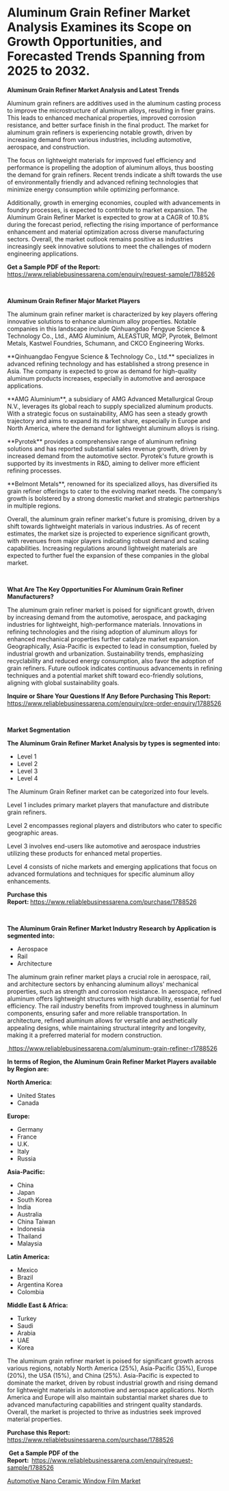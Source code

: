 <p><h1>Aluminum Grain Refiner Market Analysis Examines its Scope on Growth Opportunities, and Forecasted Trends Spanning from 2025 to 2032.</h1></p><p><strong>Aluminum Grain Refiner Market Analysis and Latest Trends</strong></p>
<p><p>Aluminum grain refiners are additives used in the aluminum casting process to improve the microstructure of aluminum alloys, resulting in finer grains. This leads to enhanced mechanical properties, improved corrosion resistance, and better surface finish in the final product. The market for aluminum grain refiners is experiencing notable growth, driven by increasing demand from various industries, including automotive, aerospace, and construction.</p><p>The focus on lightweight materials for improved fuel efficiency and performance is propelling the adoption of aluminum alloys, thus boosting the demand for grain refiners. Recent trends indicate a shift towards the use of environmentally friendly and advanced refining technologies that minimize energy consumption while optimizing performance.</p><p>Additionally, growth in emerging economies, coupled with advancements in foundry processes, is expected to contribute to market expansion. The Aluminum Grain Refiner Market is expected to grow at a CAGR of 10.8% during the forecast period, reflecting the rising importance of performance enhancement and material optimization across diverse manufacturing sectors. Overall, the market outlook remains positive as industries increasingly seek innovative solutions to meet the challenges of modern engineering applications.</p></p>
<p><strong>Get a Sample PDF of the Report:&nbsp;</strong> <a href="https://www.reliablebusinessarena.com/enquiry/request-sample/1788526?utm_campaign=3042&utm_medium=2&utm_source=Github&utm_content=ia&utm_term=03042025&utm_id=aluminum-grain-refiner">https://www.reliablebusinessarena.com/enquiry/request-sample/1788526</a></p>
<p>&nbsp;</p>
<p><strong>Aluminum Grain Refiner Major Market Players</strong></p>
<p><p>The aluminum grain refiner market is characterized by key players offering innovative solutions to enhance aluminum alloy properties. Notable companies in this landscape include Qinhuangdao Fengyue Science & Technology Co., Ltd., AMG Aluminium, ALEASTUR, MQP, Pyrotek, Belmont Metals, Kastwel Foundries, Schumann, and CKCO Engineering Works.</p><p>**Qinhuangdao Fengyue Science & Technology Co., Ltd.** specializes in advanced refining technology and has established a strong presence in Asia. The company is expected to grow as demand for high-quality aluminum products increases, especially in automotive and aerospace applications.</p><p>**AMG Aluminium**, a subsidiary of AMG Advanced Metallurgical Group N.V., leverages its global reach to supply specialized aluminum products. With a strategic focus on sustainability, AMG has seen a steady growth trajectory and aims to expand its market share, especially in Europe and North America, where the demand for lightweight aluminum alloys is rising.</p><p>**Pyrotek** provides a comprehensive range of aluminum refining solutions and has reported substantial sales revenue growth, driven by increased demand from the automotive sector. Pyrotek's future growth is supported by its investments in R&D, aiming to deliver more efficient refining processes.</p><p>**Belmont Metals**, renowned for its specialized alloys, has diversified its grain refiner offerings to cater to the evolving market needs. The company’s growth is bolstered by a strong domestic market and strategic partnerships in multiple regions.</p><p>Overall, the aluminum grain refiner market's future is promising, driven by a shift towards lightweight materials in various industries. As of recent estimates, the market size is projected to experience significant growth, with revenues from major players indicating robust demand and scaling capabilities. Increasing regulations around lightweight materials are expected to further fuel the expansion of these companies in the global market.</p></p>
<p>&nbsp;</p>
<p><strong>What Are The Key Opportunities For Aluminum Grain Refiner Manufacturers?</strong></p>
<p><p>The aluminum grain refiner market is poised for significant growth, driven by increasing demand from the automotive, aerospace, and packaging industries for lightweight, high-performance materials. Innovations in refining technologies and the rising adoption of aluminum alloys for enhanced mechanical properties further catalyze market expansion. Geographically, Asia-Pacific is expected to lead in consumption, fueled by industrial growth and urbanization. Sustainability trends, emphasizing recyclability and reduced energy consumption, also favor the adoption of grain refiners. Future outlook indicates continuous advancements in refining techniques and a potential market shift toward eco-friendly solutions, aligning with global sustainability goals.</p></p>
<p><strong>Inquire or Share Your Questions If Any Before Purchasing This Report:</strong> <a href="https://www.reliablebusinessarena.com/enquiry/pre-order-enquiry/1788526?utm_campaign=3042&utm_medium=2&utm_source=Github&utm_content=ia&utm_term=03042025&utm_id=aluminum-grain-refiner">https://www.reliablebusinessarena.com/enquiry/pre-order-enquiry/1788526</a></p>
<p>&nbsp;</p>
<p><strong>Market Segmentation</strong></p>
<p><strong>The Aluminum Grain Refiner Market Analysis by types is segmented into:</strong></p>
<p><ul><li>Level 1</li><li>Level 2</li><li>Level 3</li><li>Level 4</li></ul></p>
<p><p>The Aluminum Grain Refiner market can be categorized into four levels. </p><p>Level 1 includes primary market players that manufacture and distribute grain refiners. </p><p>Level 2 encompasses regional players and distributors who cater to specific geographic areas. </p><p>Level 3 involves end-users like automotive and aerospace industries utilizing these products for enhanced metal properties. </p><p>Level 4 consists of niche markets and emerging applications that focus on advanced formulations and techniques for specific aluminum alloy enhancements.</p></p>
<p><strong>Purchase this Report:&nbsp;</strong><a href="https://www.reliablebusinessarena.com/purchase/1788526?utm_campaign=3042&utm_medium=2&utm_source=Github&utm_content=ia&utm_term=03042025&utm_id=aluminum-grain-refiner">https://www.reliablebusinessarena.com/purchase/1788526</a></p>
<p>&nbsp;</p>
<p><strong>The Aluminum Grain Refiner Market Industry Research by Application is segmented into:</strong></p>
<p><ul><li>Aerospace</li><li>Rail</li><li>Architecture</li></ul></p>
<p><p>The aluminum grain refiner market plays a crucial role in aerospace, rail, and architecture sectors by enhancing aluminum alloys' mechanical properties, such as strength and corrosion resistance. In aerospace, refined aluminum offers lightweight structures with high durability, essential for fuel efficiency. The rail industry benefits from improved toughness in aluminum components, ensuring safer and more reliable transportation. In architecture, refined aluminum allows for versatile and aesthetically appealing designs, while maintaining structural integrity and longevity, making it a preferred material for modern construction.</p></p>
<p><a href="https://www.reliablebusinessarena.com/aluminum-grain-refiner-r1788526?utm_campaign=3042&utm_medium=2&utm_source=Github&utm_content=ia&utm_term=03042025&utm_id=aluminum-grain-refiner">&nbsp;https://www.reliablebusinessarena.com/aluminum-grain-refiner-r1788526</a></p>
<p><strong>In terms of Region, the Aluminum Grain Refiner Market Players available by Region are:</strong></p>
<p>
    <p> <strong> North America: </strong>
        <ul>
            <li>United States</li>
            <li>Canada</li>
        </ul>
        </p> 
    <p> <strong> Europe: </strong>
        <ul>
            <li>Germany</li>
            <li>France</li>
            <li>U.K.</li>
            <li>Italy</li>
            <li>Russia</li>
        </ul>
        </p> 
    <p> <strong> Asia-Pacific: </strong>
        <ul>
            <li>China</li>
            <li>Japan</li>
            <li>South Korea</li>
            <li>India</li>
            <li>Australia</li>
            <li>China Taiwan</li>
            <li>Indonesia</li>
            <li>Thailand</li>
            <li>Malaysia</li>
        </ul>
        </p> 
    <p> <strong> Latin America: </strong>
        <ul>
            <li>Mexico</li>
            <li>Brazil</li>
            <li>Argentina Korea</li>
            <li>Colombia</li>
        </ul>
        </p> 
    <p> <strong> Middle East & Africa: </strong>
        <ul>
            <li>Turkey</li>
            <li>Saudi</li>
            <li>Arabia</li>
            <li>UAE</li>
            <li>Korea</li>
        </ul>
    </p>
    </p>
<p><p>The aluminum grain refiner market is poised for significant growth across various regions, notably North America (25%), Asia-Pacific (35%), Europe (20%), the USA (15%), and China (25%). Asia-Pacific is expected to dominate the market, driven by robust industrial growth and rising demand for lightweight materials in automotive and aerospace applications. North America and Europe will also maintain substantial market shares due to advanced manufacturing capabilities and stringent quality standards. Overall, the market is projected to thrive as industries seek improved material properties.</p></p>
<p><strong>Purchase this Report: </strong><a href="https://www.reliablebusinessarena.com/purchase/1788526?utm_campaign=3042&utm_medium=2&utm_source=Github&utm_content=ia&utm_term=03042025&utm_id=aluminum-grain-refiner">https://www.reliablebusinessarena.com/purchase/1788526</a></p>
<p>&nbsp;<strong>Get a Sample PDF of the Report:&nbsp;&nbsp;</strong><a href="https://www.reliablebusinessarena.com/enquiry/request-sample/1788526?utm_campaign=3042&utm_medium=2&utm_source=Github&utm_content=ia&utm_term=03042025&utm_id=aluminum-grain-refiner">https://www.reliablebusinessarena.com/enquiry/request-sample/1788526</a></p>
<p><strong></strong></p>
<p><p><a href="https://github.com/djarixneoza/Market-Research-Report-List-1/blob/main/automotive-nano-ceramic-window-film-market.md?utm_campaign=3042&utm_medium=2&utm_source=Github&utm_content=ia&utm_term=03042025&utm_id=aluminum-grain-refiner">Automotive Nano Ceramic Window Film Market</a></p></p>